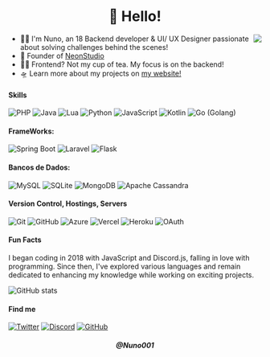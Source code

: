<h1 align="center">👋 Hello!</h1>

<a href="https://discord.com/users/797571555135717407">
  <img src="https://lanyard-profile-readme.vercel.app/api/797571555135717407?hideTimestamp=true&idleMessage=Trying%20chillin'%20at%20the%20moment..." align="right" />
</a>

- 👨‍💻 I'm Nuno, an 18 Backend developer & UI/ UX Designer passionate about solving challenges behind the scenes!
- 🏢 Founder of [NeonStudio](https://neonstudio.com.br)
- 🙅‍♂️ Frontend? Not my cup of tea. My focus is on the backend!
- 🛸 Learn more about my projects on [my website!](https://nunoo.art)


#### Skills
![PHP](https://img.shields.io/badge/PHP-4682B4?style=for-the-badge&logo=php&logoColor=black)
![Java](https://img.shields.io/badge/Java-4682B4?style=for-the-badge&logo=java&logoColor=black)
![Lua](https://img.shields.io/badge/Lua-2C2D72?style=for-the-badge&logo=lua&logoColor=white)
![Python](https://img.shields.io/badge/Python-3776AB?style=for-the-badge&logo=python&logoColor=white)
![JavaScript](https://img.shields.io/badge/JavaScript-F7DF1E?style=for-the-badge&logo=javascript&logoColor=black)
![Kotlin](https://img.shields.io/badge/Kotlin-0095D5?style=for-the-badge&logo=kotlin&logoColor=white)
![Go (Golang)](https://img.shields.io/badge/Go-00ADD8?style=for-the-badge&logo=go&logoColor=white)

#### FrameWorks:

![Spring Boot](https://img.shields.io/badge/Spring%20Boot-6DB33F?style=for-the-badge&logo=spring-boot&logoColor=white)
![Laravel](https://img.shields.io/badge/Laravel-FF2D20?style=for-the-badge&logo=laravel&logoColor=white)
![Flask](https://img.shields.io/badge/Flask-000000?style=for-the-badge&logo=flask&logoColor=white)

#### Bancos de Dados:

![MySQL](https://img.shields.io/badge/MySQL-4479A1?style=for-the-badge&logo=mysql&logoColor=white)
![SQLite](https://img.shields.io/badge/SQLite-003B57?style=for-the-badge&logo=sqlite&logoColor=white)
![MongoDB](https://img.shields.io/badge/MongoDB-47A248?style=for-the-badge&logo=mongodb&logoColor=white)
![Apache Cassandra](https://img.shields.io/badge/Apache%20Cassandra-1287B1?style=for-the-badge&logo=apache-cassandra&logoColor=white)

#### Version Control, Hostings, Servers
![Git](https://img.shields.io/badge/Git-F05032?style=for-the-badge&logo=git&logoColor=white)
![GitHub](https://img.shields.io/badge/GitHub-181717?style=for-the-badge&logo=github&logoColor=white)
![Azure](https://img.shields.io/badge/Microsoft%20Azure-0089D6?style=for-the-badge&logo=microsoft-azure&logoColor=white)
![Vercel](https://img.shields.io/badge/Vercel-000000?style=for-the-badge&logo=vercel&logoColor=white)
![Heroku](https://img.shields.io/badge/Heroku-430098?style=for-the-badge&logo=heroku&logoColor=white)
![OAuth](https://img.shields.io/badge/OAuth-2C2D72?style=for-the-badge&logo=oauth&logoColor=white)



#### Fun Facts
I began coding in 2018 with JavaScript and Discord.js, falling in love with programming. Since then, I've explored various languages and remain dedicated to enhancing my knowledge while working on exciting projects.

![GitHub stats](https://github-readme-stats.vercel.app/api?username=Nuno001&count_private=true&show_icons=true&theme=dracula)

#### Find me
[![Twitter](https://skillicons.dev/icons?i=instagram)](https://instagram.com/nunootheboy)
[![Discord](https://skillicons.dev/icons?i=discord)](https://discord.gg/)
[![GitHub](https://skillicons.dev/icons?i=github)](https://github.com/Nuno001)

<h5 align="center">@Nuno001</h5>

